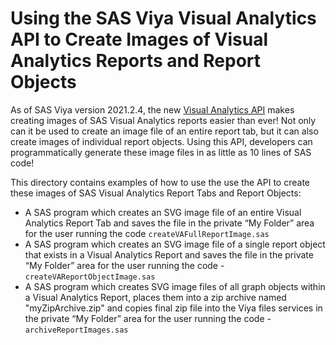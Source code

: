 # Using the SAS Viya Visual Analytics API to Create Images of Visual Analytics Reports and Report Objects


As of SAS Viya version 2021.2.4, the new [Visual Analytics API](https://developer.sas.com/apis/rest/Visualization/#visual-analytics) makes creating images of SAS Visual Analytics reports easier than ever!   Not only can it be used to create an image file of an entire report tab, but it can also create images of individual report objects.  Using this API, developers can programmatically generate these image files in as little as 10 lines of SAS code!

This directory contains examples of how to use the use the API to create these images of SAS Visual Analytics Report Tabs and Report Objects:

- A SAS program which creates an SVG image file of an entire Visual Analytics Report Tab and saves the file in the private “My Folder” area for the user running the code `createVAFullReportImage.sas`
- A SAS program which creates an SVG image file of a single report object that exists in a Visual Analytics Report and saves the file in the private “My Folder” area for the user running the code - `createVAReportObjectImage.sas`
- A SAS program which creates SVG image files of all graph objects within a Visual Analytics Report, places them into a zip archive named "myZipArchive.zip" and copies final zip file into the Viya files services in the private “My Folder” area for the user running the code - `archiveReportImages.sas`
